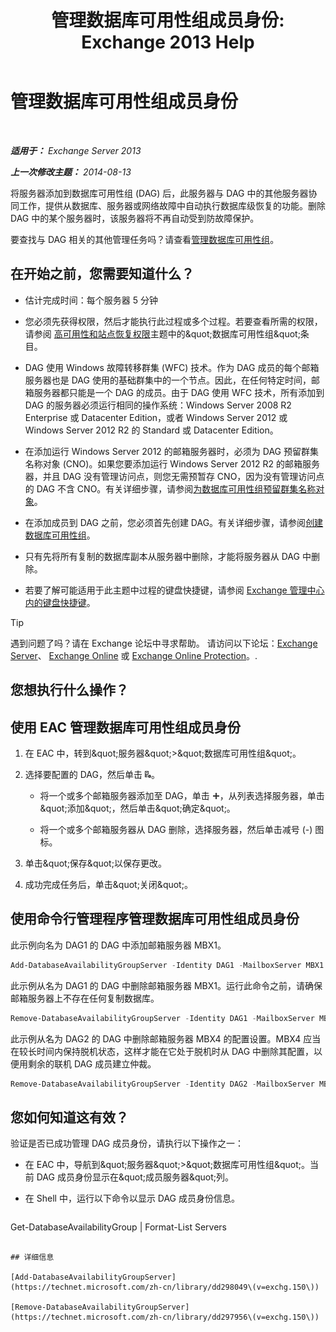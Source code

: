 ﻿---
title: '管理数据库可用性组成员身份: Exchange 2013 Help'
TOCTitle: 管理数据库可用性组成员身份
ms:assetid: fb2ea15e-96d5-4045-b75b-b0aa5fc60479
ms:mtpsurl: https://technet.microsoft.com/zh-cn/library/Dd351278(v=EXCHG.150)
ms:contentKeyID: 50492031
ms.date: 05/21/2018
mtps_version: v=EXCHG.150
ms.translationtype: MT
---

# 管理数据库可用性组成员身份

 

_**适用于：** Exchange Server 2013_

_**上一次修改主题：** 2014-08-13_

将服务器添加到数据库可用性组 (DAG) 后，此服务器与 DAG 中的其他服务器协同工作，提供从数据库、服务器或网络故障中自动执行数据库级恢复的功能。删除 DAG 中的某个服务器时，该服务器将不再自动受到防故障保护。

要查找与 DAG 相关的其他管理任务吗？请查看[管理数据库可用性组](managing-database-availability-groups-exchange-2013-help.md)。

## 在开始之前，您需要知道什么？

  - 估计完成时间：每个服务器 5 分钟

  - 您必须先获得权限，然后才能执行此过程或多个过程。若要查看所需的权限，请参阅 [高可用性和站点恢复权限](high-availability-and-site-resilience-permissions-exchange-2013-help.md)主题中的\&quot;数据库可用性组\&quot;条目。

  - DAG 使用 Windows 故障转移群集 (WFC) 技术。作为 DAG 成员的每个邮箱服务器也是 DAG 使用的基础群集中的一个节点。因此，在任何特定时间，邮箱服务器都只能是一个 DAG 的成员。由于 DAG 使用 WFC 技术，所有添加到 DAG 的服务器必须运行相同的操作系统：Windows Server 2008 R2 Enterprise 或 Datacenter Edition，或者 Windows Server 2012 或 Windows Server 2012 R2 的 Standard 或 Datacenter Edition。

  - 在添加运行 Windows Server 2012 的邮箱服务器时，必须为 DAG 预留群集名称对象 (CNO)。如果您要添加运行 Windows Server 2012 R2 的邮箱服务器，并且 DAG 没有管理访问点，则您无需预暂存 CNO，因为没有管理访问点的 DAG 不含 CNO。有关详细步骤，请参阅[为数据库可用性组预留群集名称对象](pre-stage-the-cluster-name-object-for-a-database-availability-group-exchange-2013-help.md)。

  - 在添加成员到 DAG 之前，您必须首先创建 DAG。有关详细步骤，请参阅[创建数据库可用性组](create-a-database-availability-group-exchange-2013-help.md)。

  - 只有先将所有复制的数据库副本从服务器中删除，才能将服务器从 DAG 中删除。

  - 若要了解可能适用于此主题中过程的键盘快捷键，请参阅 [Exchange 管理中心内的键盘快捷键](keyboard-shortcuts-in-the-exchange-admin-center-exchange-online-protection-help.md)。

> [!TIP]  
> 遇到问题了吗？请在 Exchange 论坛中寻求帮助。 请访问以下论坛：<a href="https://go.microsoft.com/fwlink/p/?linkid=60612">Exchange Server</a>、 <a href="https://go.microsoft.com/fwlink/p/?linkid=267542">Exchange Online</a> 或 <a href="https://go.microsoft.com/fwlink/p/?linkid=285351">Exchange Online Protection</a>。.


## 您想执行什么操作？

## 使用 EAC 管理数据库可用性组成员身份

1.  在 EAC 中，转到\&quot;服务器\&quot;\>\&quot;数据库可用性组\&quot;。

2.  选择要配置的 DAG，然后单击 ![管理 DAG 成员](images/Dd351278.d567ae56-d6cd-4edb-ab67-ad8f7c58f337(EXCHG.150).gif "管理 DAG 成员")。
    
      - 将一个或多个邮箱服务器添加至 DAG，单击 ![添加图标](images/JJ218640.c1e75329-d6d7-4073-a27d-498590bbb558(EXCHG.150).gif "添加图标")，从列表选择服务器，单击\&quot;添加\&quot;，然后单击\&quot;确定\&quot;。
    
      - 将一个或多个邮箱服务器从 DAG 删除，选择服务器，然后单击减号 (-) 图标。

3.  单击\&quot;保存\&quot;以保存更改。

4.  成功完成任务后，单击\&quot;关闭\&quot;。

## 使用命令行管理程序管理数据库可用性组成员身份

此示例向名为 DAG1 的 DAG 中添加邮箱服务器 MBX1。

```powershell
Add-DatabaseAvailabilityGroupServer -Identity DAG1 -MailboxServer MBX1
```

此示例从名为 DAG1 的 DAG 中删除邮箱服务器 MBX1。运行此命令之前，请确保邮箱服务器上不存在任何复制数据库。

```powershell
Remove-DatabaseAvailabilityGroupServer -Identity DAG1 -MailboxServer MBX1
```

此示例从名为 DAG2 的 DAG 中删除邮箱服务器 MBX4 的配置设置。MBX4 应当在较长时间内保持脱机状态，这样才能在它处于脱机时从 DAG 中删除其配置，以便用剩余的联机 DAG 成员建立仲裁。

```powershell
Remove-DatabaseAvailabilityGroupServer -Identity DAG2 -MailboxServer MBX4 -ConfigurationOnly
```

## 您如何知道这有效？

验证是否已成功管理 DAG 成员身份，请执行以下操作之一：

  - 在 EAC 中，导航到\&quot;服务器\&quot;\>\&quot;数据库可用性组\&quot;。当前 DAG 成员身份显示在\&quot;成员服务器\&quot;列。

  - 在 Shell 中，运行以下命令以显示 DAG 成员身份信息。
    
    ```powershell
Get-DatabaseAvailabilityGroup <DAGName> | Format-List Servers
```

## 详细信息

[Add-DatabaseAvailabilityGroupServer](https://technet.microsoft.com/zh-cn/library/dd298049\(v=exchg.150\))

[Remove-DatabaseAvailabilityGroupServer](https://technet.microsoft.com/zh-cn/library/dd297956\(v=exchg.150\))

